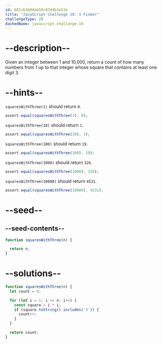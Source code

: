 ```yaml
---
id: 681cb1b0dab50c87ddb2e51b
title: "JavaScript Challenge 10: 3 Finder"
challengeType: 28
dashedName: javascript-challenge-10
---
```


# --description--

Given an integer between 1 and 10,000, return a count of how many numbers from 1 up to that integer whose square that contains at least one digit 3.

# --hints--

`squaresWithThree(1)` should return `0`.

```js
assert.equal(squaresWithThree(1), 0);
```

`squaresWithThree(10)` should return `1`.

```js
assert.equal(squaresWithThree(10), 1);
```

`squaresWithThree(100)` should return `19`.

```js
assert.equal(squaresWithThree(100), 19);
```

`squaresWithThree(1000)` should return `326`.

```js
assert.equal(squaresWithThree(1000), 326);
```

`squaresWithThree(10000)` should return `4531`.

```js
assert.equal(squaresWithThree(10000), 4531);
```

# --seed--

## --seed-contents--

```js
function squaresWithThree(n) {

  return n;
}
```

# --solutions--

```js
function squaresWithThree(n) {
  let count = 0;

  for (let i = 1; i <= n; i++) {
    const square = i * i;
    if (square.toString().includes('3')) {
      count++;
    }
  }

  return count;
}
```

